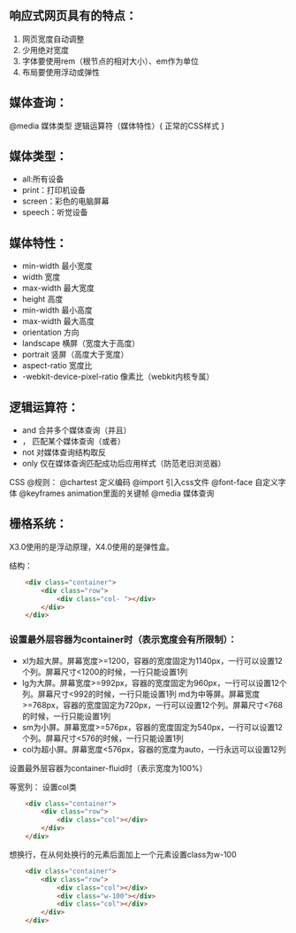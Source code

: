 ## 响应式网页具有的特点：
1. 网页宽度自动调整
2. 少用绝对宽度
3. 字体要使用rem（根节点的相对大小）、em作为单位
4. 布局要使用浮动或弹性

## 媒体查询：
@media 媒体类型 逻辑运算符（媒体特性）{
正常的CSS样式
}

## 媒体类型：
* all:所有设备
* print：打印机设备
* screen：彩色的电脑屏幕
* speech：听觉设备

## 媒体特性：
* min-width 最小宽度
* width 宽度
* max-width  最大宽度
* height 高度
* min-width 最小高度
* max-width  最大高度
* orientation  方向
* landscape 横屏（宽度大于高度）
* portrait  竖屏（高度大于宽度）
* aspect-ratio  宽度比
* -webkit-device-pixel-ratio 像素比（webkit内核专属）

## 逻辑运算符：
* and  合并多个媒体查询（并且）
* ，   匹配某个媒体查询（或者）
* not  对媒体查询结构取反
* only  仅在媒体查询匹配成功后应用样式（防范老旧浏览器）


CSS @规则：
@chartest  定义编码
@import   引入css文件
@font-face  自定义字体
@keyframes  animation里面的关键帧
@media    媒体查询

## 栅格系统：
X3.0使用的是浮动原理，X4.0使用的是弹性盒。

结构：
```html 
    <div class="container">
        <div class="row">
            <div class="col- "></div>
        </div>
    </div>
```
### 设置最外层容器为container时（表示宽度会有所限制）：
* xl为超大屏。屏幕宽度>=1200，容器的宽度固定为1140px，一行可以设置12个列。屏幕尺寸<1200的时候，一行只能设置1列
* lg为大屏。屏幕宽度>=992px，容器的宽度固定为960px，一行可以设置12个列。屏幕尺寸<992的时候，一行只能设置1列
md为中等屏。屏幕宽度>=768px，容器的宽度固定为720px，一行可以设置12个列。屏幕尺寸<768的时候，一行只能设置1列
* sm为小屏。屏幕宽度>=576px，容器的宽度固定为540px，一行可以设置12个列。屏幕尺寸<576的时候，一行只能设置1列
* col为超小屏。屏幕宽度<576px，容器的宽度为auto，一行永远可以设置12列

设置最外层容器为container-fluid时（表示宽度为100%）

等宽列：
设置col类

```HTML
    <div class="container">
        <div class="row">
            <div class="col"></div>
        </div>
    </div>
```
想换行，在从何处换行的元素后面加上一个元素设置class为w-100
```HTML
    <div class="container">
        <div class="row">
            <div class="col"></div>
            <div class="w-100"></div>
            <div class="col"></div>
        </div>
    </div>
```

